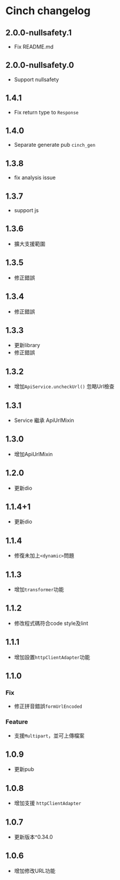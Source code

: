 # Cinch changelog

## 2.0.0-nullsafety.1

- Fix README.md

## 2.0.0-nullsafety.0

- Support nullsafety

## 1.4.1

- Fix return type to `Response`

## 1.4.0

- Separate generate pub `cinch_gen`

## 1.3.8

- fix analysis issue

## 1.3.7

- support js

## 1.3.6

- 擴大支援範圍

## 1.3.5

- 修正錯誤

## 1.3.4

- 修正錯誤

## 1.3.3

- 更新library
- 修正錯誤

## 1.3.2

- 增加`ApiService.uncheckUrl()` 忽略Url檢查

## 1.3.1

- Service 繼承 ApiUrlMixin

## 1.3.0

- 增加ApiUrlMixin

## 1.2.0

- 更新dio

## 1.1.4+1

- 更新dio

## 1.1.4

- 修復未加上`<dynamic>`問題

## 1.1.3

- 增加`transformer`功能

## 1.1.2

- 修改程式碼符合code style及lint

## 1.1.1

- 增加設置`httpClientAdapter`功能

## 1.1.0

### Fix

- 修正拼音錯誤`formUrlEncoded`

### Feature

- 支援`Multipart`，並可上傳檔案

## 1.0.9

- 更新pub

## 1.0.8

- 增加支援 `httpClientAdapter`

## 1.0.7

- 更新版本^0.34.0

## 1.0.6

- 增加修改URL功能
